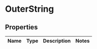 # OuterString

## Properties
Name | Type | Description | Notes
------------ | ------------- | ------------- | -------------
